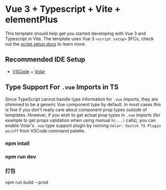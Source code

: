 # Vue 3 + Typescript + Vite + elementPlus

This template should help get you started developing with Vue 3 and Typescript in Vite. The template uses Vue 3 `<script setup>` SFCs, check out the [script setup docs](https://v3.vuejs.org/api/sfc-script-setup.html#sfc-script-setup) to learn more.

## Recommended IDE Setup

- [VSCode](https://code.visualstudio.com/) + [Volar](https://marketplace.visualstudio.com/items?itemName=johnsoncodehk.volar)

## Type Support For `.vue` Imports in TS

Since TypeScript cannot handle type information for `.vue` imports, they are shimmed to be a generic Vue component type by default. In most cases this is fine if you don't really care about component prop types outside of templates. However, if you wish to get actual prop types in `.vue` imports (for example to get props validation when using manual `h(...)` calls), you can enable Volar's `.vue` type support plugin by running `Volar: Switch TS Plugin on/off` from VSCode command palette.


### npm intall
### npm run dev

### 打包
npm run build --prod